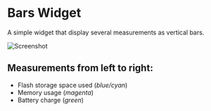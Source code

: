 # Bars Widget

A simple widget that display several measurements as vertical bars.

![Screenshot](screenshot.png)

## Measurements from left to right:

<!-- HRM and Temperature are commented out (they didn't seem very useful)
- Current heart rate, on a scale from 0-200 bpm (*red*)<br>
  Only if available: this widget does not turn on HRM monitoring by itself.
- Device temperature, on a scale from 0-50 °C (*yellow*)
-->

- Flash storage space used (_blue/cyan_)
- Memory usage (_magenta_)
- Battery charge (_green_)
